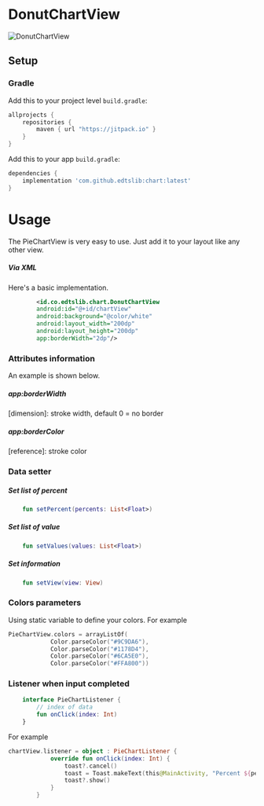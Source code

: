 # DonutChartView

![DonutChartView](https://i.ibb.co/30KkX2W/Screen-Shot-2022-04-13-at-17-22-27.png)
## Setup
### Gradle

Add this to your project level `build.gradle`:
```groovy
allprojects {
    repositories {
        maven { url "https://jitpack.io" }
    }
}
```
Add this to your app `build.gradle`:
```groovy
dependencies {
    implementation 'com.github.edtslib:chart:latest'
}
```
# Usage

The PieChartView is very easy to use. Just add it to your layout like any other view.
##### Via XML

Here's a basic implementation.

```xml
        <id.co.edtslib.chart.DonutChartView
        android:id="@+id/chartView"
        android:background="@color/white"
        android:layout_width="200dp"
        android:layout_height="200dp"
        app:borderWidth="2dp"/>
```
### Attributes information

An example is shown below.

##### _app:borderWidth_
[dimension]: stroke width, default 0 = no border

##### _app:borderColor_
[reference]: stroke color

### Data setter
##### Set list of percent

```kotlin
    fun setPercent(percents: List<Float>)
```

##### Set list of value
```kotlin
    fun setValues(values: List<Float>)
```

##### Set information
```kotlin
    fun setView(view: View)
```

### Colors parameters

Using static variable to define your colors. For example
```kotlin
PieChartView.colors = arrayListOf(
            Color.parseColor("#9C9DA6"),
            Color.parseColor("#1178D4"),
            Color.parseColor("#6CA5E0"),
            Color.parseColor("#FFA800"))
```

### Listener when input completed
```kotlin
    interface PieChartListener {
        // index of data
        fun onClick(index: Int)
    }
```

For example
```kotlin
chartView.listener = object : PieChartListener {
            override fun onClick(index: Int) {
                toast?.cancel()
                toast = Toast.makeText(this@MainActivity, "Percent ${percents[index]}", Toast.LENGTH_SHORT)
                toast?.show()
            }
        }
```





